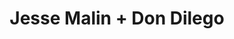 ---
layout: post
category: concert
title: Jesse Malin + Don Dilego
artists: 
- Jesse Malin
- Don Dilego
place: 
- La Boule Noire
country: France
city: Paris
---